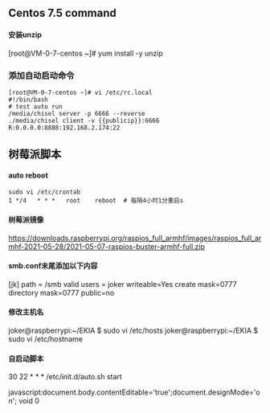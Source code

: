## Centos 7.5 command

#### 安装unzip
[root@VM-0-7-centos ~]# yum install -y unzip


### 添加自动启动命令
```
[root@VM-0-7-centos ~]# vi /etc/rc.local
#!/bin/bash
# test auto run
/media/chisel server -p 6666 --reverse
./media/chisel client -v {{publicip}}:6666 R:0.0.0.0:8888:192.168.2.174:22
```

## 树莓派脚本
#### auto reboot
```
sudo vi /etc/crontab
1 */4   * * *   root    reboot  # 每隔4小时1分重启s
```


#### 树莓派镜像
https://downloads.raspberrypi.org/raspios_full_armhf/images/raspios_full_armhf-2021-05-28/2021-05-07-raspios-buster-armhf-full.zip


#### smb.conf末尾添加以下内容
[jk]
path = /smb
valid users = joker
writeable=Yes
create mask=0777
directory mask=0777
public=no


#### 修改主机名
joker@raspberrypi:~/EKIA $ sudo vi /etc/hosts
joker@raspberrypi:~/EKIA $ sudo vi /etc/hostname


#### 自启动脚本
30 22 * * * /etc/init.d/auto.sh start



javascript:document.body.contentEditable='true';document.designMode='on'; void 0